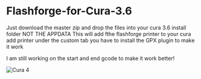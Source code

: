 # Flashforge-for-Cura-3.6
Just download the master zip and drop the files into your cura 3.6 install folder NOT THE APPDATA
This will add fthe flashforge printer to your cura add printer under the custom tab you have to install the GPX plugin to make it work


I am still working on the start and end gcode to make it work better!


![Cura 4](https://cdn.thingiverse.com/assets/39/c5/2b/7a/b5/FFCura.PNG)
